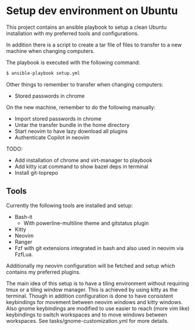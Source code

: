 Setup dev environment on Ubuntu
===============================

This project contains an ansible playbook to setup a clean Ubuntu installation
with my preferred tools and configurations.

In addition there is a script to create a tar file of files to transfer to
a new machine when changing computers.

The playbook is executed with the following command:

```bash
$ ansible-playbook setup.yml
```

Other things to remember to transfer when changing computers:
- Stored passwords in chrome

On the new machine, remember to do the following manually:
- Import stored passwords in chrome
- Untar the transfer bundle in the home directory
- Start neovim to have lazy download all plugins
- Authenticate Copilot in neovim

TODO:
- Add installation of chrome and virt-manager to playbook
- Add kitty icat command to show bazel deps in terminal
- Install git-toprepo

## Tools

Currently the following tools are installed and setup:
- Bash-it
  - With powerline-multiline theme and gitstatus plugin
- Kitty
- Neovim
- Ranger
- Fzf with git extensions integrated in bash and also used in neovim via
  FzfLua.

Additionally my neovim configuration will be fetched and setup which contains
my preferred plugins.

The main idea of this setup is to have a tiling environment without requiring
tmux or a tiling window manager.
This is achieved by using kitty as the terminal.
Though in addition configuration is done to have consistent keybindings for
movement between neovim windows and kitty windows. Also gnome keybindings are
modified to use easier to reach (more vim like) keybindings to switch workspaces
and to move windows between workspaces. See tasks/gnome-customization.yml for
more details.
